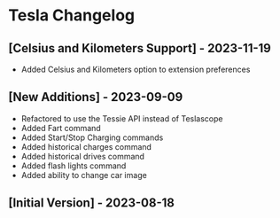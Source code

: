 # Tesla Changelog

## [Celsius and Kilometers Support] - 2023-11-19

- Added Celsius and Kilometers option to extension preferences

## [New Additions] - 2023-09-09

- Refactored to use the Tessie API instead of Teslascope
- Added Fart command
- Added Start/Stop Charging commands
- Added historical charges command
- Added historical drives command
- Added flash lights command
- Added ability to change car image

## [Initial Version] - 2023-08-18
